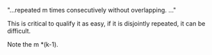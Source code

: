 "...repeated m times consecutively without overlapping. ..."

This is critical to qualify it as easy, if it is disjointly repeated, it can be difficult.

Note the m *(k-1).  
